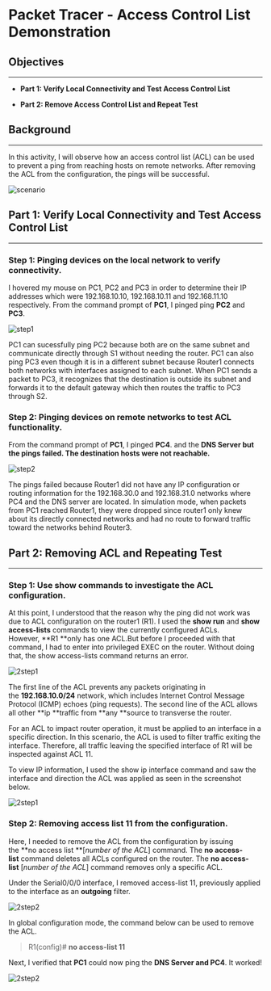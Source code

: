 # Packet Tracer - Access Control List Demonstration

## Objectives
---

- **Part 1: Verify Local Connectivity and Test Access Control List**

- **Part 2: Remove Access Control List and Repeat Test**

## Background
---

In this activity, I will observe how an access control list (ACL) can be
used to prevent a ping from reaching hosts on remote networks. After
removing the ACL from the configuration, the pings will be successful.

![scenario](media/packet_acl/image1.png)

## Part 1: Verify Local Connectivity and Test Access Control List
---

### Step 1: Pinging devices on the local network to verify connectivity.

I hovered my mouse on PC1, PC2 and PC3 in order to determine their IP
addresses which were 192.168.10.10, 192.168.10.11 and 192.168.11.10
respectively. From the command prompt of **PC1**, I pinged ping **PC2**
and **PC3**.

![step1](media/packet_acl/image2.png)


PC1 can sucessfully ping PC2 because both are on the same subnet and
communicate directly through S1 without needing the router. PC1 can also
ping PC3 even though it is in a different subnet because Router1
connects both networks with interfaces assigned to each subnet. When PC1
sends a packet to PC3, it recognizes that the destination is outside its
subnet and forwards it to the default gateway which then routes the
traffic to PC3 through S2.

### Step 2: Pinging devices on remote networks to test ACL functionality.

From the command prompt of **PC1**, I pinged **PC4**. and the **DNS
Server but the pings failed. The destination hosts were not reachable.**

![step2](media/packet_acl/image3.png)

The pings failed because Router1 did not have any IP configuration or
routing information for the 192.168.30.0 and 192.168.31.0 networks where
PC4 and the DNS server are located. In simulation mode, when packets
from PC1 reached Router1, they were dropped since router1 only knew
about its directly connected networks and had no route to forward
traffic toward the networks behind Router3.

## Part 2: Removing ACL and Repeating Test
---

### Step 1: Use show commands to investigate the ACL configuration.

At this point, I understood that the reason why the ping did not work
was due to ACL configuration on the router1 (R1). I used the **show
run** and **show access-lists** commands to view the currently
configured ACLs. However, **R1 **only has one ACL.But before I proceeded
with that command, I had to enter into privileged EXEC on the router.
Without doing that, the show access-lists command returns an error.

![2step1](media/packet_acl/image4.png)

The first line of the ACL prevents any packets originating in
the **192.168.10.0/24** network, which includes Internet Control Message
Protocol (ICMP) echoes (ping requests). The second line of the ACL
allows all other **ip **traffic from **any **source to transverse the
router.

For an ACL to impact router operation, it must be applied to an
interface in a specific direction. In this scenario, the ACL is used to
filter traffic exiting the interface. Therefore, all traffic leaving the
specified interface of R1 will be inspected against ACL 11.

To view IP information, I used the show ip interface command and saw the interface and direction the ACL was applied as seen in the screenshot below.

![2step1](media/packet_acl/image5.png)

### Step 2: Removing access list 11 from the configuration.

Here, I needed to remove the ACL from the configuration by issuing
the **no access list **[*number of the ACL*] command. The **no
access-list** command deletes all ACLs configured on the router.
The **no access-list** [*number of the ACL*] command removes only a
specific ACL.

Under the Serial0/0/0 interface, I removed access-list 11, previously
applied to the interface as an **outgoing** filter.

![2step2](media/packet_acl/image6.png)

In global configuration mode, the command below can
be used to remove the ACL.

> R1(config)# **no access-list 11**

Next, I verified that **PC1** could now ping the **DNS
Server **and** PC4**. It worked!

![2step2](media/packet_acl/image7.png)
